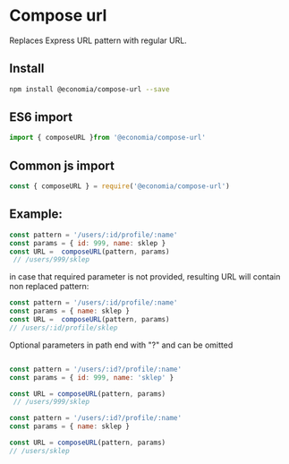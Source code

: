 Compose url
=================

Replaces Express URL pattern with regular URL. 

## Install

```sh
npm install @economia/compose-url --save
```

## ES6 import

```js
import { composeURL }from '@economia/compose-url'
``` 

## Common js import

```js
const { composeURL } = require('@economia/compose-url')
```

## Example:
```js
const pattern = '/users/:id/profile/:name'
const params = { id: 999, name: sklep }
const URL =  composeURL(pattern, params)
 // /users/999/sklep
 ```
 in case that required parameter is not provided, resulting URL will contain non replaced pattern:
 ```js
const pattern = '/users/:id/profile/:name'
const params = { name: sklep }
const URL =  composeURL(pattern, params)
 // /users/:id/profile/sklep
```

Optional parameters in path end with "?" and can be omitted

```js

const pattern = '/users/:id?/profile/:name'
const params = { id: 999, name: 'sklep' }

const URL = composeURL(pattern, params)
 // /users/999/sklep
```

```js
const pattern = '/users/:id?/profile/:name'
const params = { name: sklep }

const URL = composeURL(pattern, params)
// /users/sklep
```




